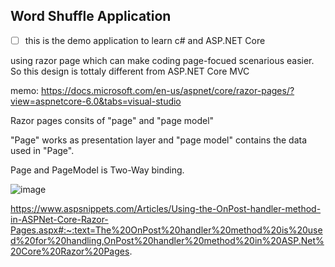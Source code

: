 ## Word Shuffle Application

- [ ] this is the demo application to learn c# and ASP.NET Core

using razor page which can make coding page-focued scenarious easier. So this design is tottaly different from ASP.NET Core MVC

memo:
https://docs.microsoft.com/en-us/aspnet/core/razor-pages/?view=aspnetcore-6.0&tabs=visual-studio

Razor pages consits of "page" and "page model"

"Page" works as presentation layer and "page model" contains the data used in "Page".

Page and PageModel is Two-Way binding.

![image](https://user-images.githubusercontent.com/83538851/189156253-acbd793e-48fb-43cc-8197-37672c4653d0.png)


https://www.aspsnippets.com/Articles/Using-the-OnPost-handler-method-in-ASPNet-Core-Razor-Pages.aspx#:~:text=The%20OnPost%20handler%20method%20is%20used%20for%20handling,OnPost%20handler%20method%20in%20ASP.Net%20Core%20Razor%20Pages.
